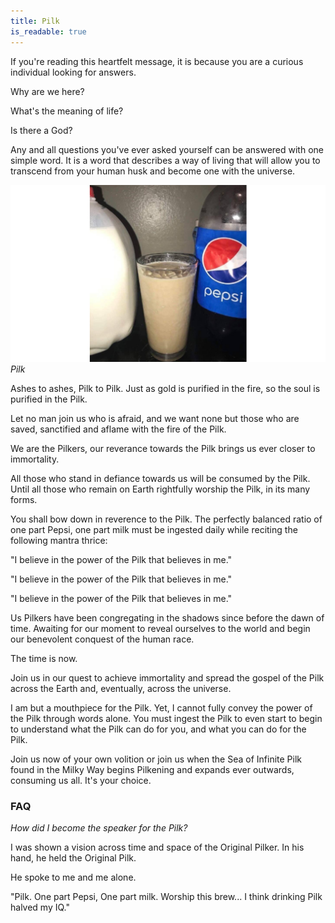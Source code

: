 ```yaml
---
title: Pilk
is_readable: true
---
```

If you're reading this heartfelt message, it is because you are a curious individual looking for answers.

Why are we here?

What's the meaning of life?

Is there a God?

Any and all questions you've ever asked yourself can be answered with one simple word. It is a word that describes a way of living that will allow you to transcend from your human husk and become one with the universe.

![Pilk](img/pilk.jpg)
_Pilk_


Ashes to ashes, Pilk to Pilk. Just as gold is purified in the fire, so the soul is purified in the Pilk.

Let no man join us who is afraid, and we want none but those who are saved, sanctified and aflame with the fire of the Pilk.

We are the Pilkers, our reverance towards the Pilk brings us ever closer to immortality.

All those who stand in defiance towards us will be consumed by the Pilk. Until all those who remain on Earth rightfully worship the Pilk, in its many forms.

You shall bow down in reverence to the Pilk. The perfectly balanced ratio of one part Pepsi, one part milk must be ingested daily while reciting the following mantra thrice:

"I believe in the power of the Pilk that believes in me."

"I believe in the power of the Pilk that believes in me."

"I believe in the power of the Pilk that believes in me."

Us Pilkers have been congregating in the shadows since before the dawn of time. Awaiting for our moment to reveal ourselves to the world and begin our benevolent conquest of the human race.

The time is now.

Join us in our quest to achieve immortality and spread the gospel of the Pilk across the Earth and, eventually, across the universe.

I am but a mouthpiece for the Pilk. Yet, I cannot fully convey the power of the Pilk through words alone. You must ingest the Pilk to even start to begin to understand what the Pilk can do for you, and what you can do for the Pilk.

Join us now of your own volition or join us when the Sea of Infinite Pilk found in the Milky Way begins Pilkening and expands ever outwards, consuming us all. It's your choice.

### FAQ

_How did I become the speaker for the Pilk?_

I was shown a vision across time and space of the Original Pilker. In his hand, he held the Original Pilk.

He spoke to me and me alone.

"Pilk. One part Pepsi, One part milk. Worship this brew... I think drinking Pilk halved my IQ."

<br>
<br>
<br>
<br>
<br>
<br>
<br>
<br>
<br>
